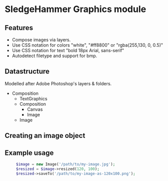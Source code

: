 
# SledgeHammer Graphics module

## Features

* Compose images via layers.
* Use CSS notation for colors "white", "#ff8800" or "rgba(255,130, 0, 0.5)"
* Use CSS notation for text "bold 18px Arial, sans-serif"
* Autodetect filetype and support for bmp.

## Datastructure

Modelled after Adobe Photoshop's layers & folders.

* Composition
    * TextGraphics
	* Composition
      * Canvas
      * Image
    * Image

## Creating an image object

## Example usage

```php
     $image = new Image('/path/to/my-image.jpg');
     $resized = $image->resized(120, 100);
     $resized->saveTo('/path/to/my-image-as-120x100.png');
```

